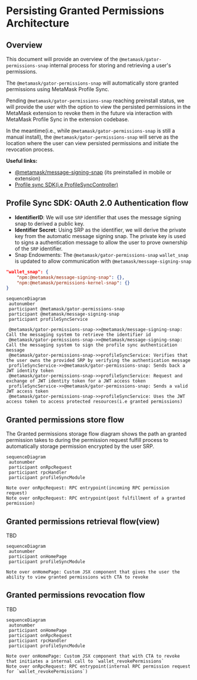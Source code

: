 # Persisting Granted Permissions Architecture

## Overview

This document will provide an overview of the `@metamask/gator-permissions-snap` internal process for storing and retrieving a user's permissions.

The `@metamask/gator-permissions-snap` will automatically store granted permissions using MetaMask Profile Sync.

Pending `@metamask/gator-permissions-snap` reaching preinstall status, we will provide the user with the option to view the persisted permissions in the MetaMask extension to revoke them in the future via interaction with MetaMask Profile Sync in the extension codebase.

In the meantime(i.e., while `@metamask/gator-permissions-snap` is still a manual install), the `@metamask/gator-permissions-snap` will serve as the location where the user can view persisted permissions and initiate the revocation process.

**Useful links:**

- [@metamask/message-signing-snap](https://github.com/MetaMask/message-signing-snap) (its preinstalled in mobile or extension)
- [Profile sync SDK(i.e ProfileSyncController)](https://www.npmjs.com/package/@metamask/profile-sync-controller)

## Profile Sync SDK: OAuth 2.0 Authentication flow

- **IdentifierID**: We will use `SRP` identifier that uses the message signing snap to derived a public key.
- **Identifier Secret**: Using SRP as the identifier, we will derive the private key from the automatic message signing snap. The private key is used to signs a authentication message to allow the user to prove ownership of the `SRP` identifier.
- Snap Endowments: The `@metamask/gator-permissions-snap` `wallet_snap` is updated to allow communication with `@metamask/message-signing-snap`

```json
"wallet_snap": {
    "npm:@metamask/message-signing-snap": {},
    "npm:@metamask/permissions-kernel-snap": {}
}
```

```mermaid
sequenceDiagram
 autonumber
 participant @metamask/gator-permissions-snap
 participant @metamask/message-signing-snap
 participant profileSyncService

 @metamask/gator-permissions-snap->>@metamask/message-signing-snap: Call the messaging system to retrieve the identifier id
 @metamask/gator-permissions-snap->>@metamask/message-signing-snap: Call the messaging system to sign the profile sync authentication message
 @metamask/gator-permissions-snap->>profileSyncService: Verifies that the user owns the provided SRP by verifying the authentication message
 profileSyncService->>@metamask/gator-permissions-snap: Sends back a JWT identity token
 @metamask/gator-permissions-snap->>profileSyncService: Request and exchange of JWT identity token for a JWT access token
 profileSyncService->>@metamask/gator-permissions-snap: Sends a valid JWT access token
 @metamask/gator-permissions-snap->>profileSyncService: Uses the JWT access token to access protected resources(i.e granted permissions)
```

## Granted permissions store flow

The Granted permissions storage flow diagram shows the path an granted permission takes to during the permission request fulfill process to automatically storage permission encrypted by the user SRP.

```mermaid
sequenceDiagram
 autonumber
 participant onRpcRequest
 participant rpcHandler
 participant profileSyncModule

Note over onRpcRequest: RPC entrypoint(incoming RPC permission request)
Note over onRpcRequest: RPC entrypoint(post fulfillment of a granted permission)

```

## Granted permissions retrieval flow(view)

TBD

```mermaid
sequenceDiagram
 autonumber
 participant onHomePage
 participant profileSyncModule

Note over onHomePage: Custom JSX component that gives the user the ability to view granted permissions with CTA to revoke
```

## Granted permissions revocation flow

TBD

```mermaid
sequenceDiagram
 autonumber
 participant onHomePage
 participant onRpcRequest
 participant rpcHandler
 participant profileSyncModule

Note over onHomePage: Custom JSX component that with CTA to revoke that initiates a internal call to `wallet_revokePermissions`
Note over onRpcRequest: RPC entrypoint(internal RPC permission request for `wallet_revokePermissions`)
```

